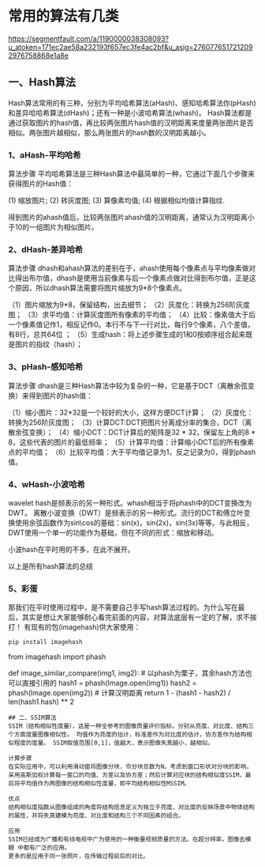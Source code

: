 # 常用的算法有几类

https://segmentfault.com/a/1190000038308093?u_atoken=171ec2ae58a232193f657ec3fe4ac2bf&u_asig=2760776517212092976758868e1a8e

## 一、Hash算法
Hash算法常用的有三种，分别为平均哈希算法(aHash)、感知哈希算法你(pHash)和差异哈哈希算法(dHash)；还有一种是小波哈希算法(whash)。
Hash算法都是通过获取图片的hash值，再比较两张图片hash值的汉明距离来度量两张图片是否相似。两张图片越相似，那么两张图片的hash数的汉明距离越小。

### 1、aHash-平均哈希
算法步骤
平均哈希算法是三种Hash算法中最简单的一种，它通过下面几个步骤来获得图片的Hash值：

(1) 缩放图片;
(2) 转灰度图; 
(3) 算像素均值;
(4) 根据相似均值计算指纹.

得到图片的ahash值后，比较两张图片ahash值的汉明距离，通常认为汉明距离小于10的一组图片为相似图片。

### 2、dHash-差异哈希
算法步骤
dhash和ahash算法的差别在于，ahash使用每个像素点与平均像素做对比得出布尔值，dhash是使用当前像素与后一个像素点做对比得到布尔值，正是这个原因，所以dhash算法需要将图片缩放为9*8个像素点。

（1）图片缩放为9*8，保留结构，出去细节； 
（2）灰度化：转换为256阶灰度图； 
（3）求平均值：计算灰度图所有像素的平均值；
（4）比较：像素值大于后一个像素值记作1，相反记作0。本行不与下一行对比，每行9个像素，八个差值，有8行，总共64位 ；
（5）生成hash：将上述步骤生成的1和0按顺序组合起来既是图片的指纹（hash）； 

### 3、pHash-感知哈希
算法步骤
dhash是三种Hash算法中较为复杂的一种，它是基于DCT（离散余弦变换）来得到图片的hash值：

（1）缩小图片：32*32是一个较好的大小，这样方便DCT计算；
（2）灰度化：转换为256阶灰度图； 
（3）计算DCT:DCT把图片分离成分率的集合，DCT（离散余弦变换）；
（4）缩小DCT：DCT计算后的矩阵是32 * 32，保留左上角的8 * 8，这些代表的图片的最低频率；
（5）计算平均值：计算缩小DCT后的所有像素点的平均值； 
（6）比较平均值：大于平均值记录为1，反之记录为0，得到phash值。

### 4、wHash-小波哈希
wavelet hash是频表示的另一种形式。whash相当于将phash中的DCT变换改为DWT。
离散小波变换（DWT）是频表示的另一种形式。流行的DCT和傅立叶变换使用余弦函数作为sin\cos的基础：sin(x)，sin(2x)，sin(3x)等等。与此相反，DWT使用一个单一的功能作为基础，但在不同的形式：缩放和移动。

小波hash在平时用的不多，在此不展开。

以上是所有hash算法的总结

### 5、彩蛋
那我们在平时使用过程中，是不需要自己手写hash算法过程的。为什么写在最后，其实是想让大家能够耐心看完前面的内容，对算法底层有一定的了解，求不挨打！
有现有的包(imagehash)供大家使用：
```shell
pip install imagehash
```
from imagehash import phash

def image_similar_compare(img1, img2):
    # 以phash为栗子，其余hash方法也可以直接引用的
    hash1 = phash(Image.open(img1))
    hash2 = phash(Image.open(img2))
    # 计算汉明距离
    return 1 - (hash1 - hash2) / len(hash1.hash) ** 2
```
## 二、SSIM算法
SSIM（结构相似性度量），这是一种全参考的图像质量评价指标，分别从亮度、对比度、结构三个方面度量图像相似性。 均值作为亮度的估计，标准差作为对比度的估计，协方差作为结构相似程度的度量。 SSIM取值范围[0,1]，值越大，表示图像失真越小，越相似。

计算步骤
在实际应用中，可以利用滑动窗将图像分块，令分块总数为N，考虑到窗口形状对分块的影响，采用高斯加权计算每一窗口的均值、方差以及协方差；然后计算对应块的结构相似度SSIM，最后将平均值作为两图像的结构相似性度量，即平均结构相似性MSSIM。

优点
结构相似度指数从图像组成的角度将结构信息定义为独立于亮度、对比度的反映场景中物体结构的属性，并将失真建模为亮度、对比度和结构三个不同因素的组合。

应用
SSIM已经成为广播和有线电视中广为使用的一种衡量视频质量的方法。在超分辨率，图像去模糊 中都有广泛的应用。
更多的是应用于同一张照片，在传输过程前后的对比。
